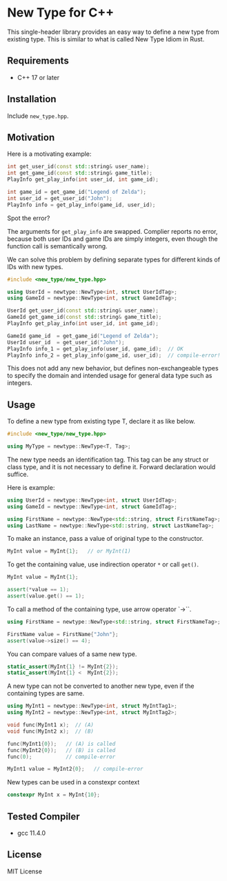 # New Type for C++

This single-header library provides an easy way to define a new type from existing type. This is similar to what is called New Type Idiom in Rust.

## Requirements

* C++ 17 or later

## Installation

Include `new_type.hpp`.

## Motivation

Here is a motivating example:

```C++
int get_user_id(const std::string& user_name);
int get_game_id(const std::string& game_title);
PlayInfo get_play_info(int user_id, int game_id);

int game_id = get_game_id("Legend of Zelda");
int user_id = get_user_id("John");
PlayInfo info = get_play_info(game_id, user_id);
```

Spot the error?

The arguments for `get_play_info` are swapped. Complier reports no error, because both user IDs and game IDs are simply integers, even though the function call is semantically wrong.

We can solve this problem by defining separate types for different kinds of IDs with new types.

```C++
#include <new_type/new_type.hpp>

using UserId = newtype::NewType<int, struct UserIdTag>;
using GameId = newtype::NewType<int, struct GameIdTag>;

UserId get_user_id(const std::string& user_name);
GameId get_game_id(const std::string& game_title);
PlayInfo get_play_info(int user_id, int game_id);

GameId game_id  = get_game_id("Legend of Zelda");
UserId user_id  = get_user_id("John");
PlayInfo info_1 = get_play_info(user_id, game_id);  // OK
PlayInfo info_2 = get_play_info(game_id, user_id);  // compile-error!
```

This does not add any new behavior, but defines non-exchangeable types to specify the domain and intended usage for general data type such as integers.

## Usage

To define a new type from existing type T, declare it as like below.

```C++
#include <new_type/new_type.hpp>

using MyType = newtype::NewType<T, Tag>;
```

The new type needs an identification tag. This tag can be any struct or class type, and it is not necessary to define it. Forward declaration would suffice.

Here is example:

```C++
using UserId = newtype::NewType<int, struct UserIdTag>;
using GameId = newtype::NewType<int, struct GameIdTag>;

using FirstName = newtype::NewType<std::string, struct FirstNameTag>;
using LastName = newtype::NewType<std::string, struct LastNameTag>;
```

To make an instance, pass a value of original type to the constructor.

```C++
MyInt value = MyInt{1};   // or MyInt(1)
```

To get the containing value, use indirection operator `*` or call `get()`.

```C++
MyInt value = MyInt{1};

assert(*value == 1);
assert(value.get() == 1);
```

To call a method of the containing type, use arrow operator `->``.

```C++
using FirstName = newtype::NewType<std::string, struct FirstNameTag>;

FirstName value = FirstName{"John"};
assert(value->size() == 4);
```

You can compare values of a same new type.

```C++
static_assert(MyInt{1} != MyInt{2});
static_assert(MyInt{1} <  MyInt{2});
```

A new type can not be converted to another new type, even if the containing types are same.

```C++
using MyInt1 = newtype::NewType<int, struct MyIntTag1>;
using MyInt2 = newtype::NewType<int, struct MyIntTag2>;

void func(MyInt1 x);  // (A)
void func(MyInt2 x);  // (B)

func(MyInt1{0});   // (A) is called
func(MyInt2{0});   // (B) is called
func(0);           // compile-error

MyInt1 value = MyInt2{0};   // compile-error
```

New types can be used in a constexpr context

```C++
constexpr MyInt x = MyInt{10};
```

## Tested Compiler

* gcc 11.4.0

## License

MIT License
